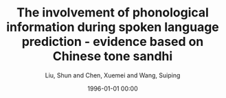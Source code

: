 ---
layout: post
title: The involvement of phonological information during spoken language prediction - evidence based on Chinese tone sandhi

date: 1996-01-01 00:00
author: Liu, Shun and Chen, Xuemei and Wang, Suiping
year: 2023
---